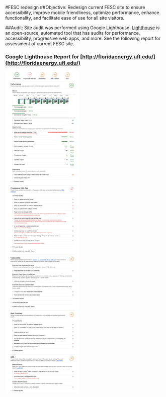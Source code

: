 #FESC redesign
##Objective:
Redesign current FESC site to ensure accessibility, improve mobile friendliness, optimize performance, enhance functionality, and facilitate ease of use for all site visitors.

##Audit:
Site audit was performed using Google Lighthouse. 
[Lighthouse](https://developers.google.com/web/tools/lighthouse/) is an open-source, automated tool that has audits for performance, accessibility, progressive web apps, and more. 
See the following report for assessment of current FESC site.
### Google Lighthouse Report for [http://floridaenergy.ufl.edu/](http://floridaenergy.ufl.edu/)
![Google Lighthouse Report: Accessibility, Performance, Progresive Web App, SEO, Best Practices](https://github.com/YetiSnack/fesc-redesign/blob/master/report.jpg)